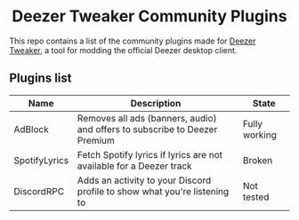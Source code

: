 <h1 align="center">Deezer Tweaker Community Plugins</h1>

This repo contains a list of the community plugins made for [Deezer Tweaker](https://github.com/Deezer-Tweaker/deezer-tweaker), a tool for modding the official Deezer desktop client.

## Plugins list

| Name          | Description                                                                | State         |
|---------------|----------------------------------------------------------------------------|---------------|
| AdBlock       | Removes all ads (banners, audio) and offers to subscribe to Deezer Premium | Fully working |
| SpotifyLyrics | Fetch Spotify lyrics if lyrics are not available for a Deezer track        | Broken        |
| DiscordRPC    | Adds an activity to your Discord profile to show what you're listening to  | Not tested    |
